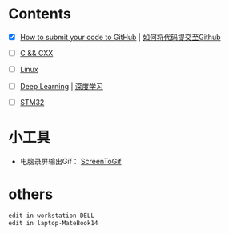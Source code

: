 # Contents

- [x] [How to submit your code to GitHub](docs/git/git.md) | [如何将代码提交至Github](docs/git/git_cn.md)
- [ ] [C && CXX]()
- [ ] [Linux]()
- [ ] [Deep Learning](docs/deepLearning/deepLearning.md) | [深度学习](docs/deepLearning/deepLearning_cn.md)
- [ ] [STM32](./docs/stm32/stm32.md)



# 小工具

- 电脑录屏输出Gif： [ScreenToGif](https://www.screentogif.com/)


# others
```bash
edit in workstation-DELL
edit in laptop-MateBook14
```